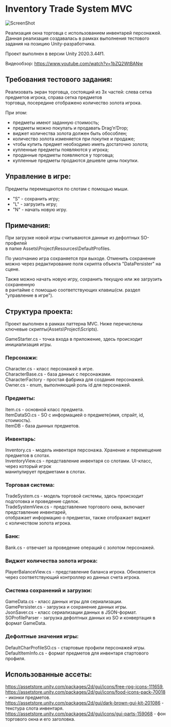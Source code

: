 # Inventory Trade System MVC

![ScreenShot](https://raw.githubusercontent.com/LeoNick1/Images-for-repos/master/InventoryTradeSystem.png)

Реализация окна торговца с использованием инвентарей персонажей.
Данная реализация создавалась 
в рамках выполнения тестового задания на позицию Unity-разработчика.

Проект выполнен в версии Unity 2020.3.44f1.

Видеообзор: https://www.youtube.com/watch?v=1bZQ2WtBANw
## Требования тестового задания:

Реализовать экран торговца, состоящий из 3х частей:
слева сетка предметов игрока, справа сетка предметов  
торговца, посередине  отображено количество золота игрока.

При этом:
- предметы имеют заданную стоимость;
- предметы можно покупать и продавать Drag’n’Drop;
- виджет количества золота должен быть обособлен;
- количество золота изменяется при покупке и продаже;
- чтобы купить предмет необходимо иметь достаточно золота;
- купленные предметы появляются у игрока;
- проданные предметы появляются у торговца;
- купленные предметы продаются дешевле цены покупки.

## Управление в игре:

Предметы перемещаются по слотам с помощью мыши.

- "S" - сохранить игру;
- "L" - загрузить игру;
- "N" - начать новую игру.

## Примечания:

При загрузке новой игры считываются данные из дефолтных SO-профилей  
в папке Assets\Project\Resources\DefaultProfiles.

По умолчанию игра сохраняется при выходе. Отменить сохранение  
можно через редактирование поля скрипта объекта "DataPersister" на сцене. 

Также можно начать новую игру, сохранить текущую или же загрузить сохраненную  
в рантайме с помощью соответствующих клавиш(см. раздел "управление в игре").

## Структура проекта:

Проект выполнен в рамках паттерна MVC.
Ниже перечислены ключевые скрипты(Assets\Project\Scripts).

GameStarter.cs - точка входа в приложение, здесь происходит инициализация игры.

### Персонажи:
Character.cs - класс персонажей в игре.  
CharacterBase.cs - база данных с персонажами.  
CharacterFactory - простая фабрика для создания персонажей.  
Owner.cs - enum, выполняющий роль id для персонажей.

### Предметы:
Item.cs - основной класс предмета.  
ItemDataSO.cs - SO с информацией о предмете(имя, спрайт, id, стоимость).  
ItemDB - база дынных предметов.

### Инвентарь:
Inventory.cs - модель инвентаря персонажа. Хранение и перемещение предметов в слотах.  
InventoryView.cs - представление инвентаря со слотами. UI-класс, через который игрок  
манипулирует предметами в слотах.

### Торговая система:
TradeSystem.cs - модель торговой системы, здесь происходит подготовка и проведение сделок.  
TradeSystemView.cs - представление торгового окна, включает представление инвентарей,  
отображает информацию о предметах, также отображает виджет  
с количеством золота игрока.

### Банк:
Bank.cs - отвечает за проведение операций с золотом персонажей.

### Виджет количества золота игрока:
PlayerBalanceView.cs - представление баланса игрока. Обновляется  
через соответствующий контроллер из данных счета игрока.

### Система сохранений и загрузки:
GameData.cs - класс данных игры для сериализации.  
GamePersister.cs - загрузка и сохранение данных игры.  
JsonSaver.cs - класс сериализации данных в JSON-формат.  
SOProfileParser - загрузка дефолтных данных из SO и конвертация в формат GameData.

### Дефолтные значения игры:
DefaultCharProfileSO.cs - стартовые профили персонажей игры.  
DefaultItemInfo.cs - формат предметов для инвентаря стартового профиля.

## Использованные ассеты:
https://assetstore.unity.com/packages/2d/gui/icons/free-rpg-icons-111659,  
https://assetstore.unity.com/packages/2d/gui/icons/food-icons-pack-70018  - иконки предметов.  
https://assetstore.unity.com/packages/2d/gui/dark-brown-gui-kit-201086 - текстура слота инвентаря.  
https://assetstore.unity.com/packages/2d/gui/icons/gui-parts-159068 - фон торгового окна и его заголовка.

